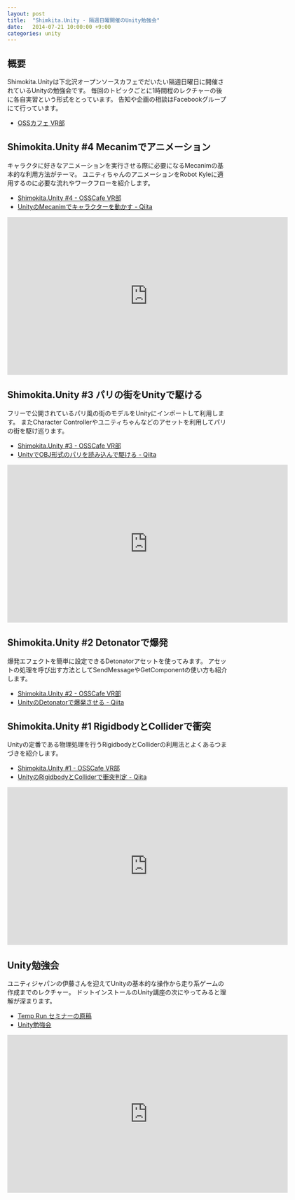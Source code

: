 ```yaml
---
layout: post
title:  "Shimkita.Unity - 隔週日曜開催のUnity勉強会"
date:   2014-07-21 10:00:00 +9:00
categories: unity
---
```


## 概要

Shimokita.Unityは下北沢オープンソースカフェでだいたい隔週日曜日に開催されているUnityの勉強会です。
毎回のトピックごとに1時間程のレクチャーの後に各自実習という形式をとっています。
告知や企画の相談はFacebookグループにて行っています。

- [OSSカフェ VR部](https://www.facebook.com/groups/483013255151184/)

## Shimokita.Unity #4 Mecanimでアニメーション

キャラクタに好きなアニメーションを実行させる際に必要になるMecanimの基本的な利用方法がテーマ。
ユニティちゃんのアニメーションをRobot Kyleに適用するのに必要な流れやワークフローを紹介します。

- [Shimokita.Unity #4 - OSSCafe VR部](https://www.facebook.com/events/1448341972092886/)
- [UnityのMecanimでキャラクターを動かす - Qiita](http://qiita.com/yando/items/601e6fd35002e77ae9c8)

<script async class="speakerdeck-embed" data-id="302a1460f2250131b2120ae668f12f14" data-ratio="1.33333333333333" src="//speakerdeck.com/assets/embed.js"></script>

<iframe src="http://new.livestream.com/accounts/1839740/events/3063002/videos/57077724/player?autoPlay=false&height=360&mute=false&width=640" width="640" height="360" frameborder="0" scrolling="no"></iframe>

## Shimokita.Unity #3 パリの街をUnityで駆ける

フリーで公開されているパリ風の街のモデルをUnityにインポートして利用します。
またCharacter Controllerやユニティちゃんなどのアセットを利用してパリの街を駆け巡ります。

- [Shimokita.Unity #3 - OSSCafe VR部](https://www.facebook.com/events/875440572489654/?ref=4)
- [UnityでOBJ形式のパリを読み込んで駆ける - Qiita](http://qiita.com/yando/items/fbd995d724f50c9ead24)

<script async class="speakerdeck-embed" data-id="da946cb0e70c0131807a3244ba387ddd" data-ratio="1.33333333333333" src="//speakerdeck.com/assets/embed.js"></script>

<iframe src="http://new.livestream.com/accounts/1839740/events/3063002/videos/55819831/player?autoPlay=false&height=360&mute=false&width=640" width="640" height="360" frameborder="0" scrolling="no"></iframe>


## Shimokita.Unity #2 Detonatorで爆発

爆発エフェクトを簡単に設定できるDetonatorアセットを使ってみます。
アセットの処理を呼び出す方法としてSendMessageやGetComponentの使い方も紹介します。

- [Shimokita.Unity #2 - OSSCafe VR部](https://www.facebook.com/events/1422790434661298/?ref=4)
- [UnityのDetonatorで爆発させる - Qiita](http://qiita.com/yando/items/eac9e0dbc1376b9cf141)

<script async class="speakerdeck-embed" data-id="62d1c260dc110131d9c52a008baf6e6b" data-ratio="1.33333333333333" src="//speakerdeck.com/assets/embed.js"></script>


## Shimokita.Unity #1 RigidbodyとColliderで衝突

Unityの定番である物理処理を行うRigidbodyとColliderの利用法とよくあるつまづきを紹介します。

- [Shimokita.Unity #1 - OSSCafe VR部](https://www.facebook.com/events/335744853239169/?ref=4)
- [UnityのRigidbodyとColliderで衝突判定 - Qiita](http://qiita.com/yando/items/0cd2daaf1314c0674bbe)

<script async class="speakerdeck-embed" data-id="3673c440d1d601315fcb7245c38d8d76" data-ratio="1.33333333333333" src="//speakerdeck.com/assets/embed.js"></script>

<iframe src="http://new.livestream.com/accounts/1839740/events/3063002/videos/53225198/player?autoPlay=false&height=360&mute=false&width=640" width="640" height="360" frameborder="0" scrolling="no"></iframe>


## Unity勉強会

ユニティジャパンの伊藤さんを迎えてUnityの基本的な操作から走り系ゲームの作成までのレクチャー。
ドットインストールのUnity講座の次にやってみると理解が深まります。

- [Temp Run セミナーの原稿](https://gist.github.com/makoto-unity/6094663)
- [Unity勉強会](https://www.facebook.com/events/227158830801366/?ref=2&ref_dashboard_filter=past)

<iframe src="http://new.livestream.com/accounts/1839740/events/1642823/videos/42981775/player?autoPlay=false&height=360&mute=false&width=640" width="640" height="360" frameborder="0" scrolling="no"></iframe>
